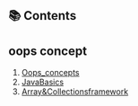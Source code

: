 ## 📚 Contents
## oops concept

1. [Oops_concepts](./Oops_concepts.docx/)
2. [JavaBasics](./JavaBasics.docx)
3. [Array&Collectionsframework](./Array&CollectionsFramework.docx)
